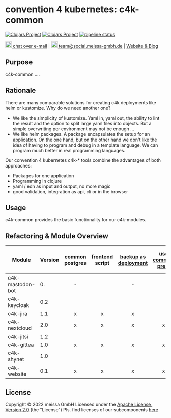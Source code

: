 # convention 4 kubernetes: c4k-common
[![Clojars Project](https://img.shields.io/clojars/v/org.domaindrivenarchitecture/c4k-common-clj.svg)](https://clojars.org/org.domaindrivenarchitecture/c4k-common-clj) [![Clojars Project](https://img.shields.io/clojars/v/org.domaindrivenarchitecture/c4k-common-cljs.svg)](https://clojars.org/org.domaindrivenarchitecture/c4k-common-cljs) [![pipeline status](https://gitlab.com/domaindrivenarchitecture/c4k-common/badges/master/pipeline.svg)](https://gitlab.com/domaindrivenarchitecture/c4k-common/-/commits/master) 

[<img src="https://domaindrivenarchitecture.org/img/delta-chat.svg" width=20 alt="DeltaChat"> chat over e-mail](mailto:buero@meissa-gmbh.de?subject=community-chat) | [<img src="https://meissa-gmbh.de/img/community/Mastodon_Logotype.svg" width=20 alt="team@social.meissa-gmbh.de"> team@social.meissa-gmbh.de](https://social.meissa-gmbh.de/@team) | [Website & Blog](https://domaindrivenarchitecture.org)

## Purpose

c4k-common ....

## Rationale

There are many comparable solutions for creating c4k deployments like helm or kustomize. Why do we need another one?
* We like the simplicity of kustomize. Yaml in, yaml out, the ability to lint the result and the option to split large yaml files into objects. But a simple overwriting per environment may not be enough ...
* We like helm packages. A package encapsulates the setup for an application. On the one hand, but on the other hand we don't like the idea of having to program and debug in a template language. We can program much better in real programming languages.

Our convention 4 kubernetes c4k-* tools combine the advantages of both approaches:
* Packages for one application
* Programming in clojure
* yaml / edn as input and output, no more magic
* good validation, integration as api, cli or in the browser

## Usage

c4k-common provides the basic functionality for our c4k-modules.

## Refactoring & Module Overview

| Module           | Version | common postgres | frontend script | [backup as deployment][bak1] | [use common pred. ][com1] | [configs as EDN and YAML][yaml1] | [renamed test-helper][th1] | [common load-as-edn][edn1] | [use common ingress][ing1] |
|------------------|---------|:---------------:|:---------------:|:----------------------------:|:-------------------------:|:--------------------------------:|:--------------------------:|:--------------------------:|:--------------------------:|
| c4k-mastodon-bot | 0.  | - |   | - |   |   |   |   |   |
| c4k-keycloak     | 0.2 |   |   |   |   |   |   |   |   |
| c4k-jira         | 1.1 | x | x | x |   |   |   |   |   |
| c4k-nextcloud    | 2.0 | x | x | x | x | x |   |   |   |
| c4k-jitsi        | 1.2 |   |   |   |   |   |   |   |   |
| c4k-gittea       | 1.0 | x | x | x | x | x | x |   |   |
| c4k-shynet       | 1.0 |   |   |   |   |   |   |   |   |
| c4k-website      | 0.1 | x | x | x | x | x | x | x | x |

[bak1]: https://gitlab.com/domaindrivenarchitecture/c4k-jira/-/merge_requests/1
[com1]: https://gitlab.com/domaindrivenarchitecture/c4k-nextcloud/-/merge_requests/3
[yaml1]: https://gitlab.com/domaindrivenarchitecture/c4k-nextcloud/-/merge_requests/4
[th1]: https://gitlab.com/domaindrivenarchitecture/c4k-gitea/-/merge_requests/1
[edn1]: https://gitlab.com/domaindrivenarchitecture/c4k-website/-/merge_requests/1
[ing1]: https://gitlab.com/domaindrivenarchitecture/c4k-website/-/merge_requests/2

## License

Copyright © 2022 meissa GmbH
Licensed under the [Apache License, Version 2.0](LICENSE) (the "License")
Pls. find licenses of our subcomponents [here](doc/SUBCOMPONENT_LICENSE)